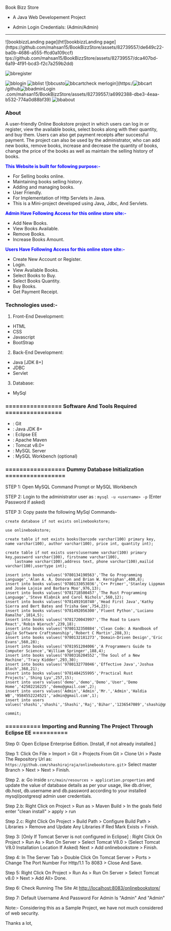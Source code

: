  Book Bizz Store 
- A Java Web Developement Project

- Admin Login Credentials: (Admin/Admin)
<hr>
![bookbizzLanding page](ht![bookbizzLanding page](https://github.com/mahsan15/BookBizzStore/assets/82739557/de649c22-ba0b-4686-a555-ffcd0a109ccf)
tps://github.com/mahsan15/BookBizzStore/assets/82739557/dca407bd-6a19-4f91-bcd3-f2c7a259b2dd)

![bbregister](https://github.com/mahsan15/BookBizzStore/assets/82739557/fbfe2b27-b41b-44ca-a4b8-3e599fce5f4d)

![bblogin](https://github.com/mahsan15/BookBizzStore/assets/82739557/b7232858-e9b4-4f71-a934-02717d58dfe4)
![bblist](https://github.com/mahsan15/BookBizzStore/assets/82739557/110399a2-15d6-4076-999c-1bf24fb0273f)
![bbcusto![bbcartcheck](https://github.com/mahsan15/BookBizzStore/assets/82739557/0a65b0c2-7c24-4bc7-becf-fd4f21b4cff9)
merlogin](https:/![bbcart](https://github.com/mahsan15/BookBizzStore/assets/82739557/570fbb37-3ad2-46d4-9988-11a32c3e96a4)
/github![bbadminLogin](https://github.com/mahsan15/BookBizzStore/assets/82739557/4739359d-f91f-4049-8ed0-c03df9af1a16)
.com/mahsan15/BookBizzStore/assets/82739557/a6992388-dbe3-4eaa-b532-774a0d88bf39)
![bbabout](https://github.com/mahsan15/BookBizzStore/assets/82739557/c19a61f2-baba-4db8-8910-d1359d23bc6e)



### About

A user-friendly Online Bookstore project in which users can log in or register, view the available books, select books along with their quantity, and buy them. Users can also get payment receipts after successful payment. The project can also be used by the administrator, who can add new books, remove books, increase and decrease the quantity of books, change the price of the books as well as maintain the selling history of books.


<span style="color:blue">**This Website is built for following purpose:-**</span>
- For Selling books online.
- Maintaining books selling history.
- Adding and managing books.
- User Friendly.
- For Implementation of Http Servlets in Java.
- This is a Mini-project developed using Java, Jdbc, And Servlets.

<span style="color:blue">**Admin Have Following Access for this online store site:-**</span>
- Add New Books.
- View Books Available.
- Remove Books.
- Increase Books Amount.

<span style="color:blue">**Users Have Following Access for this online store site:-**</span>
- Create New Account or Register.
- Login.
- View Available Books.
- Select Books to Buy.
- Select Books Quantity.
- Buy Books.
- Get Payment Receipt.

### Technologies used:-
1. Front-End Development:
- HTML
- CSS
- Javascript
- BootStrap

2. Back-End Development:
- Java [JDK 8+]
- JDBC
- Servlet

3. Database:
- MySql

### ================ Software And Tools Required ================
- : Git 
- : Java JDK 8+
- : Eclipse EE
- : Apache Maven
- : Tomcat v8.0+ 
- : MySQL Server
- : MySQL Workbench (optional) 

### ================= Dummy Database Initialization =================

STEP 1: Open MySQL Command Prompt or MySQL Workbench

STEP 2: Login to the administrator user as : ```mysql -u <username> -p``` (Enter Password if asked)

STEP 3: Copy paste the following MySql Commands-
```MySQL
create database if not exists onlinebookstore;

use onlinebookstore;

create table if not exists books(barcode varchar(100) primary key, name varchar(100), author varchar(100), price int, quantity int);

create table if not exists users(username varchar(100) primary key,password varchar(100), firstname varchar(100),
    lastname varchar(100),address text, phone varchar(100),mailid varchar(100),usertype int);

insert into books values('9780134190563','The Go Programming Language','Alan A. A. Donovan and Brian W. Kernighan',400,8);
insert into books values('9780133053036','C++ Primer','Stanley Lippman and Josée Lajoie and Barbara Moo',976,13);
insert into books values('9781718500457','The Rust Programming Language','Steve Klabnik and Carol Nichols',560,12);
insert into books values('9781491910740','Head First Java','Kathy Sierra and Bert Bates and Trisha Gee',754,23);
insert into books values('9781492056300','Fluent Python','Luciano Ramalho',1014,5);
insert into books values('9781720043997','The Road to Learn React','Robin Wieruch',239,18);
insert into books values('9780132350884','Clean Code: A Handbook of Agile Software Craftsmanship','Robert C Martin',288,3);
insert into books values('9780132181273','Domain-Driven Design','Eric Evans',560,28);
insert into books values('9781951204006','A Programmers Guide to Computer Science','William Springer',188,4);
insert into books values('9780316204552','The Soul of a New Machine','Tracy Kidder',293,30);
insert into books values('9780132778046','Effective Java','Joshua Bloch',368,21);
insert into books values('9781484255995','Practical Rust Projects','Shing Lyu',257,15);
insert into users values('demo','demo','Demo','User','Demo Home','42502216225','demo@gmail.com',2);
insert into users values('Admin','Admin','Mr.','Admin','Haldia WB','9584552224521','admin@gmail.com',1);
insert into users values('shashi','shashi','Shashi','Raj','Bihar','1236547089','shashi@gmail.com',2);

commit;

```

### ========== Importing and Running The Project Through Eclipse EE ==========

Step 0: Open Eclipse Enterprise Edition. [Install, if not already installed.]

Step 1: Click On File > Import > Git > Projects From Git > Clone Uri > Paste The Repository Url as: ```https://github.com/shashirajraja/onlinebookstore.git```> Select master Branch > Next > Next > Finish.

Step 2. a: Go inside ```src/main/resources > application.properties``` and update the value of database details as per your usage, like db.driver, db.host, db.username and db.password according to your installed mysql/postgresql admin user credentials.

Step 2.b: Right Click on Project > Run as > Maven Build > In the goals field enter "clean install" > apply > run

Step 2.c: Right Click On Project > Build Path > Configure Build Path > Libraries > Remove and Update Any Libraries if Red Mark Exists > Finish.

Step 3: [Only If Tomcat Server is not configured in Eclipse] : Right Click On Project > Run As > Run On Server > Select Tomcat V8.0 > (Select Tomcat V8.0 Installation Location If Asked) Next > Add onlinebookstore > Finish.

Step 4: In The Server Tab > Double Click On Tomcat Server > Ports > Change The Port Number For Http/1.1 To 8083 > Close And Save.

Step 5: Right Click On Project > Run As > Run On Server > Select Tomcat v8.0 > Next > Add All> Done.

Step 6: Check Running The Site At  <a href="http://localhost:8083/onlinebookstore/">http://localhost:8083/onlinebookstore/</a>

Step 7: Default Username And Password For Admin Is "Admin" And "Admin"


Note:- Considering this as a Sample Project, we have not much considered of web security.



<bold>Thanks a lot,</bold><br/>
                                                                                                  
